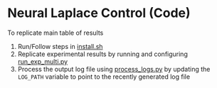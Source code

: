 # Neural Laplace Control (Code)

To replicate main table of results

1. Run/Follow steps in [install.sh](setup/install.sh)
2. Replicate experimental results by running and configuring [run_exp_multi.py](run_exp_multi.py)
3. Process the output log file using [process_logs.py](process_results/process_logs.py) by updating the `LOG_PATH` variable to point to the recently generated log file